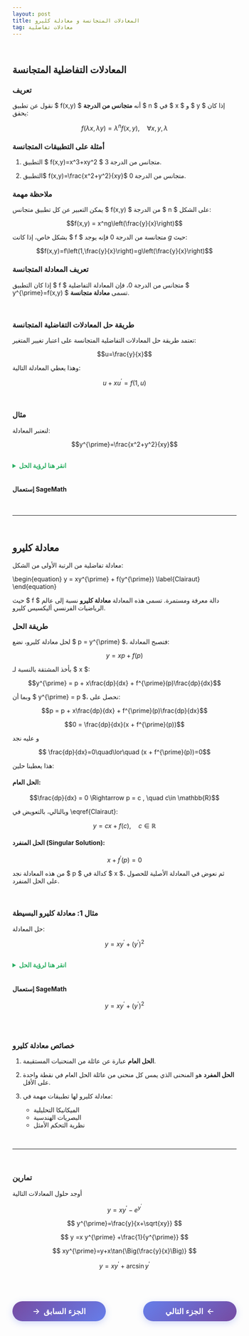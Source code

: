 ```yaml
---
layout: post
title: المعادلات المتجانسة و معادلة كليرو
tag: معادلات تفاضلية
---
```


<br>



## المعادلات التفاضلية المتجانسة

### تعريف

نقول عن تطبيق $ f(x,y) $ أنه **متجانس من الدرجة** $ n $  في $ x $ و $ y $ إذا كان يحقق:

$$f(\lambda x,\lambda y)=\lambda^n f(x,y), \quad \forall x,y,\lambda$$

### أمثلة على التطبيقات المتجانسة

1. التطبيق $ f(x,y)=x^3+xy^2 $ متجانس من الدرجة $3$.

2. التطبيق$ f(x,y)=\frac{x^2+y^2}{xy}$ متجانس من الدرجة $0$.

### ملاحظة مهمة

يمكن التعبير عن كل تطبيق متجانس  $ f(x,y) $ من الدرجة $ n $ على الشكل:

$$f(x,y) = x^ng\left(\frac{y}{x}\right)$$

بشكل خاص، إذا كانت $ f $ متجانسة من الدرجة $0$ فإنه يوجد $g$ حيث:

$$f(x,y)=f\left(1,\frac{y}{x}\right)=g\left(\frac{y}{x}\right)$$

### تعريف المعادلة المتجانسة

إذا كان التطبيق $ f $ متجانس من الدرجة $0$، فإن المعادلة التفاضلية $ y^{\prime}=f(x,y) $ تسمى **معادلة متجانسة**.

<br>

### طريقة حل المعادلات التفاضلية المتجانسة

تعتمد طريقة حل المعادلات التفاضلية المتجانسة على اعتبار تغيير المتغير:

$$u=\frac{y}{x}$$

وهذا يعطي المعادلة التالية:

$$u+xu^{\prime}=f(1,u)$$

<br>

### مثال

لنعتبر المعادلة:

$$y^{\prime}=\frac{x^2+y^2}{xy}$$

<br>
<details>
  <summary style="color: #27ae60; font-weight: bold;"> انقر هنا لرؤية الحل</summary>

<br>

<b>الخطوة 1:</b>  التحقق من التجانس

نرى أن التطبيق $ f(x,y)=\frac{x^2+y^2}{xy} $ متجانس من الرتبة $0$:

$$
\begin{split}
f(\lambda x,\lambda y) &= \frac{(\lambda x)^2+(\lambda y)^2}{\lambda x \cdot \lambda y} 
&= \frac{\lambda^2(x^2+y^2)}{\lambda^2 xy} 
&=\frac{x^2+y^2}{xy} \\
f(\lambda x,\lambda y)&= f(x,y)
\end{split}
$$

<br>

<b>الخطوة 2:</b>  

بإجراء تغيير المتغير $ u=\frac{y}{x} $، نجد $ y = xu $ و $ y^{\prime} = u + xu^{\prime}$

نعوض في المعادلة:

$$u + xu^{\prime} = f(1,u) = \frac{1+u^2}{u}$$

<br>

<b>الخطوة 3:</b>  تبسيط المعادلة

$$u + xu^{\prime} = \frac{1+u^2}{u}$$

$$xu^{\prime} = \frac{1+u^2}{u} - u = \frac{1+u^2-u^2}{u} = \frac{1}{u}$$

$$u^{\prime} = \frac{1}{xu}$$

<br>

<b>الخطوة 4:</b>  فصل المتغيرات

$$u \, du = \frac{dx}{x}$$

<br>

<b>الخطوة 5:</b>  المكاملة

$$\int u \, du = \int \frac{dx}{x}$$

$$\frac{u^2}{2} = \ln|x| + C$$

$$u^2 = 2\ln|x| + c, \quad c \in \mathbb{R}$$

<br>

<b>الحل النهائي:</b> 

بالعودة إلى المتغير الأصلي $ y = xu $:

$$\left(\frac{y}{x}\right)^2 = 2\ln|x| + c$$

$$y^2 = (2\ln|x| + c)x^2, \quad c \in \mathbb{R}$$

</details>
<br>

#### إستعمال SageMath

<div class="sage">
  <script type="text/x-sage">
x = var("x")
y = function('y')(x)
eq = diff(y,x) == (x^2 + y^2)/(x*y)  # تعريف المعادلة
solution = desolve(eq, y,contrib_ode=True)  # حل المعادلة
print("الحل العام:")
pretty_print(solution)
  </script>
</div>


<br>

---

<br>






## معادلة كليرو

معادلة تفاضلية من الرتبة الأولى من الشكل:

\begin{equation}
y = xy^{\prime} + f(y^{\prime})
\label{Clairaut}
\end{equation}

حيث  $ f $ دالة معرفة ومستمرة. تسمى هذه المعادلة **معادلة كليرو** نسبة إلى عالم الرياضيات الفرنسي أليكسيس كليرو.

### طريقة الحل

لحل معادلة كليرو، نضع $ p = y^{\prime} $، فتصبح المعادلة:


$$y = xp + f(p)$$


بأخذ المشتقة بالنسبة لـ $ x $:

$$y^{\prime} = p + x\frac{dp}{dx} + f^{\prime}(p)\frac{dp}{dx}$$

وبما أن $ y^{\prime} = p $، نحصل على:

$$p = p + x\frac{dp}{dx} + f^{\prime}(p)\frac{dp}{dx}$$

$$0 = \frac{dp}{dx}(x + f^{\prime}(p))$$

و عليه نجد

$$ \frac{dp}{dx}=0\quad\lor\quad (x + f^{\prime}(p))=0$$

هذا يعطينا حلين:

#### الحل العام:

$$\frac{dp}{dx} = 0 \Rightarrow p = c , \quad c\in \mathbb{R}$$

وبالتالي، بالتعويض في \eqref{Clairaut}:

$$y = cx + f(c), \quad c \in \mathbb{R}$$

#### الحل المنفرد (Singular Solution):

$$x + f^{\prime}(p) = 0$$

من هذه المعادلة نجد $ p $ كدالة في $ x $، ثم نعوض في المعادلة الأصلية للحصول على الحل المنفرد.

<br>

### مثال 1: معادلة كليرو البسيطة

حل المعادلة:

$$y = xy^{\prime} + (y^{\prime})^2$$

<br>
<details>
  <summary style="color: #27ae60; font-weight: bold;"> انقر هنا لرؤية الحل</summary>

<br>


<b>الخطوة 1:</b> تحديد الشكل


هذه معادلة كليرو حيث $ f(p) = p^2 $

<br>
<b>الخطوة 2:</b> الحل العام


$$y = cx + c^2, \quad c \in \mathbb{R}$$

هذا عبارة عن عائلة من المستقيمات.


<br>

<b>الخطوة 3:</b> الحل المنفرد

من الشرط $ x + f'(p) = 0 $:


$$x + 2p = 0 \Rightarrow p = -\frac{x}{2}$$

بالتعويض في المعادلة الأصلية:


$$y = x \cdot \left(-\frac{x}{2}\right) + \left(-\frac{x}{2}\right)^2$$

$$y = -\frac{x^2}{2} + \frac{x^2}{4} = -\frac{x^2}{4}$$


<b>الحل النهائي:</b>
<br>

- الحل العام: $ y = cx + c^2 $

 <br>
  
- الحل المنفرد: $y = -\frac{x^2}{4}$

</details>
<br>

#### إستعمال SageMath



$$
y =x y^{\prime} + (y^{\prime})^{2}
$$

<div class="sage">
  <script type="text/x-sage">
x = var("x")
y = function('y')(x)
eq2= y==x*diff(y,x)+diff(y,x)^2   
sol2=desolve(eq2, y,show_method=True,contrib_ode=True)
pretty_print(sol2)
  </script>
</div>

<br>


<div class="sage">
  <script type="text/x-sage">
import matplotlib.pyplot as plt
import numpy as np

x_vals = np.linspace(-3, 3, 400)

plt.figure(figsize=(12, 7))
plt.rcParams.update({'font.size': 14})

# --- General solutions ---
c_vals = [-2, -1, 0, 1, 2]
c0 = c_vals[0]

# Plot c = -2 with legend label
y_vals = c0 * x_vals + c0**2
plt.plot(x_vals, y_vals, 'b--', alpha=0.7, label='General solutions: $y = cx + c^2$')

# Annotate c = -2 manually (since it's outside the loop)
x_annot = x_vals[0]
y_annot = c0 * x_annot + c0**2
x_offset, y_offset = 0.3, -1

plt.text(x_annot + x_offset,
         y_annot + y_offset,
         f'c = {c0}',
         color='blue',
         fontsize=17,
         ha='right',
         va='center')

# --- Remaining general solutions ---
for c in c_vals[1:]:
    y_vals = c * x_vals + c**2
    plt.plot(x_vals, y_vals, 'b--', alpha=0.7)

    x_annot = x_vals[0] if c < 0 else x_vals[-1]
    y_annot = c * x_annot + c**2

    if c == -1:
        x_offset, y_offset = 0.3, -0.9
    elif c == 0:
        x_offset, y_offset = -0.3, 0.5
    elif c == 1:
        x_offset, y_offset = -0.3, -0.8
    elif c == 2:
        x_offset, y_offset = -0.3, -1

    plt.text(x_annot + x_offset,
             y_annot + y_offset,
             f'c = {c}',
             color='blue',
             fontsize=17,
             ha='left' if c >= 0 else 'right',
             va='center')

# --- Singular solution ---
y_singular = -x_vals**2 / 4
plt.plot(x_vals, y_singular, 'r-', linewidth=3, label='Singular solution: $y = -x^{2}/4$')

# --- Labels and title ---
plt.xlabel('x', fontsize=14)
plt.ylabel('y', fontsize=14)
plt.title("Clairaut's Equation: $y = x y' + (y')^2$", fontsize=16)
plt.grid(True)
plt.legend(fontsize=13)
plt.tight_layout()
plt.show()

  </script>
</div>

<br>


### خصائص معادلة كليرو

1. **الحل العام** عبارة عن عائلة من المنحنيات المستقيمة.

2. **الحل المفرد** هو المنحنى الذي يمس كل منحنى من عائلة الحل العام في نقطة واحدة على الأقل.

3. معادلة كليرو لها تطبيقات مهمة في:
   - الميكانيكا التحليلية
   - البصريات الهندسية  
   - نظرية التحكم الأمثل





<br>


---

<br>

### تمارين


أوجد حلول المعادلات التالية


$$
y =x y^{\prime} -e^{y^{\prime}}
$$

$$
y^{\prime}=\frac{y}{x+\sqrt{xy}}
$$

$$
y =x y^{\prime} +\frac{1}{y^{\prime}}
$$

$$
xy^{\prime}=y+x\tan{\Big(\frac{y}{x}\Big)}
$$


$$
y =x y^{\prime} +\arcsin{y^{\prime}}
$$




































<br>

<style>
.nav-buttons {
    display: flex;
    justify-content: space-between;
    align-items: center;
    margin: 40px 0;
    gap: 20px;
}
.nav-btn {
    background: linear-gradient(135deg, #667eea, #764ba2);
    color: white;
    border: none;
    padding: 12px 30px;
    border-radius: 25px;
    font-size: 1.1rem;
    font-weight: 600;
    cursor: pointer;
    transition: all 0.3s ease;
    box-shadow: 0 4px 15px rgba(102, 126, 234, 0.3);
    text-decoration: none;
    display: inline-flex;
    align-items: center;
    min-width: 150px;
    justify-content: center;
}
.nav-btn:hover {
    transform: translateY(-2px);
    box-shadow: 0 6px 20px rgba(102, 126, 234, 0.4);
    color: white;
    text-decoration: none;
}
.prev-btn {
    background: linear-gradient(135deg, #764ba2, #667eea);
}
.next-btn {
    background: linear-gradient(135deg, #667eea, #764ba2);
}
.arrow-right {
    margin-left: 8px;
    transition: transform 0.3s ease;
}
.arrow-left {
    margin-right: 8px;
    transition: transform 0.3s ease;
}
.nav-btn:hover .arrow-right {
    transform: translateX(3px);
}
.nav-btn:hover .arrow-left {
    transform: translateX(-3px);
}
@media (max-width: 768px) {
    .nav-buttons {
        flex-direction: column;
        gap: 15px;
    }
    .nav-btn {
        width: 100%;
        max-width: 300px;
    }
}
</style>

<div class="nav-buttons">
    <a href="https://bmdz1.github.io/Diff_equa2/" class="nav-btn prev-btn">
        <span class="arrow-left">→</span>الجزء السابق
    </a>
    <a href="https://bmdz1.github.io/Limit/" class="nav-btn next-btn">
        الجزء التالي<span class="arrow-right">←</span>
    </a>
</div>
